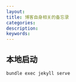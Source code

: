 ```yaml
---
layout: 
title: 博客自身相关的备忘录
categories: 
description: 
keywords: 
---
```


## 本地启动
```shell script
bundle exec jekyll serve
```

